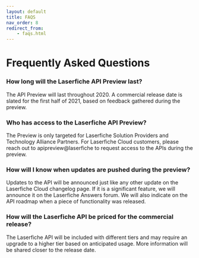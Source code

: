 ```yaml
---
layout: default
title: FAQS
nav_order: 8
redirect_from:
    - faqs.html
---
```

<!--Copyright (c) Laserfiche.
Licensed under the MIT License. See LICENSE in the project root for license information.-->

# Frequently Asked Questions

### How long will the Laserfiche API Preview last?

The API Preview will last throughout 2020. A commercial release date is slated for the first half of 2021, based on feedback gathered during the preview.

### Who has access to the Laserfiche API Preview?

The Preview is only targeted for Laserfiche Solution Providers and Technology Alliance Partners. For Laserfiche Cloud customers, please reach out to apipreview@laserfiche to request access to the APIs during the preview.

###	How will I know when updates are pushed during the preview?

Updates to the API will be announced just like any other update on the Laserfiche Cloud changelog page. If it is a significant feature, we will announce it on the Laserfiche Answers forum. We will also indicate on the API roadmap when a piece of functionality was released.

### How will the Laserfiche API be priced for the commercial release?

The Laserfiche API will be included with different tiers and may require an upgrade to a higher tier based on anticipated usage. More information will be shared closer to the release date.
